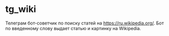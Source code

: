 # tg_wiki
Телеграм бот-советчик по поиску статей на https://ru.wikipedia.org/. 
Бот по введенному слову выдает статью и картинку на Wikipedia.
